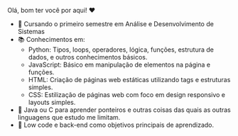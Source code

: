 Olá, bom ter você por aqui! ♥

- 🌱 Cursando o primeiro semestre em Análise e Desenvolvimento de Sistemas
- 📚 Conhecimentos em:
  - Python: Tipos, loops, operadores, lógica, funções, estrutura de dados, e outros conhecimentos básicos.
  - JavaScript: Básico em manipulação de elementos na página e funções.
  - HTML: Criação de páginas web estáticas utilizando tags e estruturas simples.
  - CSS: Estilização de páginas web com foco em design responsivo e layouts simples.
- 🤔 Java ou C para aprender ponteiros e outras coisas das quais as outras linguagens que estudo me limitam.
- 🎯 Low code e back-end como objetivos principais de aprendizado.


